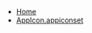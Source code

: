 <!-- docs/_sidebar.md -->
- [Home](/)
- [AppIcon.appiconset](devassistDocs/docs/Tutorials/MapViewTutorial/MapViewTutorial/Assets.xcassets/AppIcon.appiconset/)